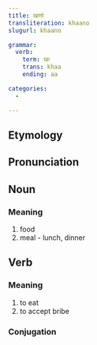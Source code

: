 ```yaml
---
title: खाणो
transliteration: khaano
slugurl: khaano

grammar: 
  verb:
    term: खा
    trans: khaa
    ending: aa

categories:
  - 

---
```

## Etymology

## Pronunciation

## Noun
### Meaning
1. food
2. meal - lunch, dinner
## Verb
### Meaning
1. to eat
2. to accept bribe

### Conjugation
<verb-conj :grammar="grammar"></verb-conj>